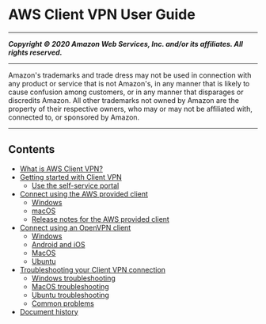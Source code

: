 # AWS Client VPN User Guide

-----
*****Copyright &copy; 2020 Amazon Web Services, Inc. and/or its affiliates. All rights reserved.*****

-----
Amazon's trademarks and trade dress may not be used in 
     connection with any product or service that is not Amazon's, 
     in any manner that is likely to cause confusion among customers, 
     or in any manner that disparages or discredits Amazon. All other 
     trademarks not owned by Amazon are the property of their respective
     owners, who may or may not be affiliated with, connected to, or 
     sponsored by Amazon.

-----
## Contents
+ [What is AWS Client VPN?](client-vpn-user-what-is.md)
+ [Getting started with Client VPN](user-getting-started.md)
   + [Use the self-service portal](self-service-portal.md)
+ [Connect using the AWS provided client](connect-aws-client-vpn-connect.md)
   + [Windows](client-vpn-connect-windows.md)
   + [macOS](client-vpn-connect-macos.md)
   + [Release notes for the AWS provided client](release-notes.md)
+ [Connect using an OpenVPN client](connect.md)
   + [Windows](windows.md)
   + [Android and iOS](android.md)
   + [MacOS](macos.md)
   + [Ubuntu](ubuntu.md)
+ [Troubleshooting your Client VPN connection](troubleshooting.md)
   + [Windows troubleshooting](windows-troubleshooting.md)
   + [MacOS troubleshooting](macos-troubleshooting.md)
   + [Ubuntu troubleshooting](ubuntu-troubleshooting.md)
   + [Common problems](common-troubleshooting.md)
+ [Document history](WhatsNew.md)